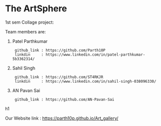 # The ArtSphere
1st sem Collage project:

Team members are:

1. Patel Parthkumar

        github_link : https://github.com/Parth10P
        linkdin     : https://www.linkedin.com/in/patel-parthkumar-5b3362314/
2. Sahil Singh

        github_link : https://github.com/ST4RKJR
        linkdin     : https://www.linkedin.com/in/sahil-singh-038096330/
3. AN Pavan Sai

        github_link : https://github.com/AN-Pavan-Sai

h1



Our Website link    : https://parth10p.github.io/Art_gallery/
